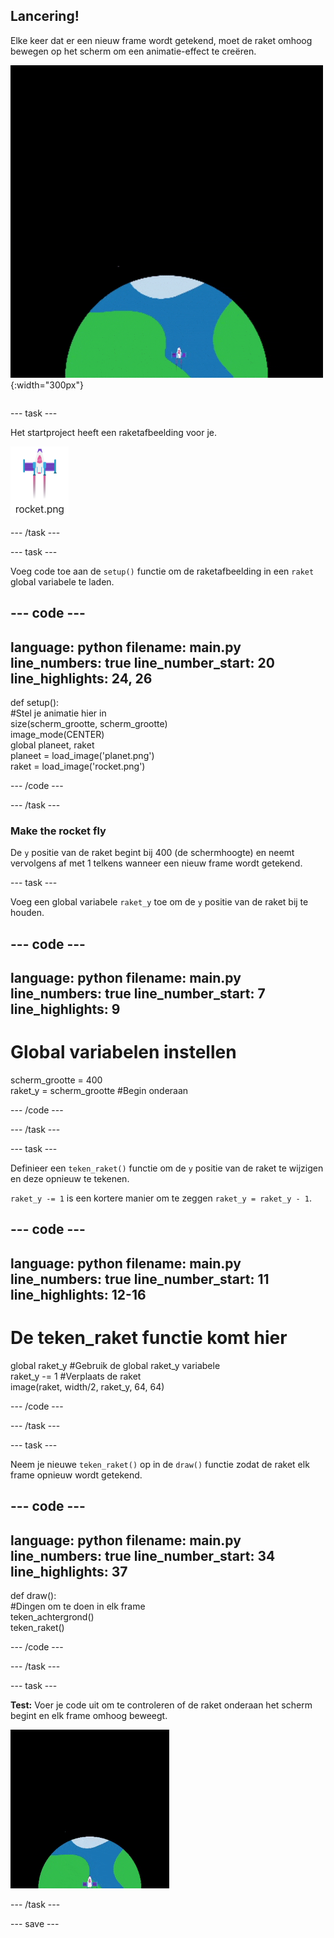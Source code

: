 ## Lancering!

<div style="display: flex; flex-wrap: wrap">
<div style="flex-basis: 200px; flex-grow: 1; margin-right: 15px;">
Elke keer dat er een nieuw frame wordt getekend, moet de raket omhoog bewegen op het scherm om een animatie-effect te creëren.
</div>
<div>

![Een raket die met een constante snelheid van de onderkant naar de bovenkant van het scherm vliegt.](images/fly.gif){:width="300px"}

</div>
</div>

--- task ---

Het startproject heeft een raketafbeelding voor je.

![Image of the rocket in the code editor image gallery.](images/rocket_image.png)

--- /task ---

--- task ---

Voeg code toe aan de `setup()` functie om de raketafbeelding in een `raket` global variabele te laden.

--- code ---
---
language: python filename: main.py line_numbers: true line_number_start: 20
line_highlights: 24, 26
---

def setup():   
#Stel je animatie hier in   
size(scherm_grootte, scherm_grootte)   
image_mode(CENTER)   
global planeet, raket   
planeet = load_image('planet.png')    
raket = load_image('rocket.png')

--- /code ---

--- /task ---

### Make the rocket fly

De `y` positie van de raket begint bij 400 (de schermhoogte) en neemt vervolgens af met 1 telkens wanneer een nieuw frame wordt getekend.

--- task ---

Voeg een global variabele `raket_y` toe om de `y` positie van de raket bij te houden.

--- code ---
---
language: python filename: main.py line_numbers: true line_number_start: 7
line_highlights: 9
---

# Global variabelen instellen
scherm_grootte = 400    
raket_y = scherm_grootte #Begin onderaan

--- /code ---

--- /task ---

--- task ---

Definieer een `teken_raket()` functie om de `y` positie van de raket te wijzigen en deze opnieuw te tekenen.

`raket_y -= 1` is een kortere manier om te zeggen `raket_y = raket_y - 1`.

--- code ---
---
language: python filename: main.py line_numbers: true line_number_start: 11
line_highlights: 12-16
---

# De teken_raket functie komt hier
global raket_y #Gebruik de global raket_y variabele    
raket_y -= 1 #Verplaats de raket    
image(raket, width/2, raket_y, 64, 64)


--- /code ---

--- /task ---

--- task ---

Neem je nieuwe `teken_raket()` op in de `draw()` functie zodat de raket elk frame opnieuw wordt getekend.

--- code ---
---
language: python filename: main.py line_numbers: true line_number_start: 34
line_highlights: 37
---

def draw():   
#Dingen om te doen in elk frame   
teken_achtergrond()   
teken_raket()


--- /code ---

--- /task ---

--- task ---

**Test:** Voer je code uit om te controleren of de raket onderaan het scherm begint en elk frame omhoog beweegt.

![Afbeelding van de raket halverwege het scherm.](images/rocket_fly.gif)

--- /task ---

--- save ---
